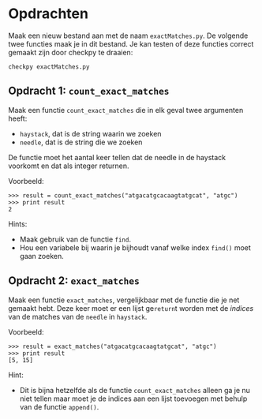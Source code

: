 # Opdrachten
Maak een nieuw bestand aan met de naam `exactMatches.py`. De volgende twee
functies maak je in dit bestand. Je kan testen of deze functies correct gemaakt
zijn door checkpy te draaien:

    checkpy exactMatches.py

## Opdracht 1: `count_exact_matches`

Maak een functie `count_exact_matches` die in elk geval twee argumenten heeft:

- `haystack`, dat is de string waarin we zoeken
- `needle`, dat is de string die we zoeken

De functie moet het aantal keer tellen dat de needle in de haystack voorkomt en
dat als integer returnen.

Voorbeeld:

    >>> result = count_exact_matches("atgacatgcacaagtatgcat", "atgc")
    >>> print result
    2

Hints:

- Maak gebruik van de functie `find`.
- Hou een variabele bij waarin je bijhoudt vanaf welke index `find()` moet gaan zoeken.

## Opdracht 2: `exact_matches`

Maak een functie `exact_matches`, vergelijkbaar met de functie die je net
gemaakt hebt. Deze keer moet er een lijst ge`return`t worden met de *indices*
van de matches van de `needle` in `haystack`.

Voorbeeld:

    >>> result = exact_matches("atgacatgcacaagtatgcat", "atgc")
    >>> print result
    [5, 15]

Hint:

* Dit is bijna hetzelfde als de functie `count_exact_matches` alleen ga je nu
  niet tellen maar moet je de indices aan een lijst toevoegen met behulp van de
  functie `append()`.
